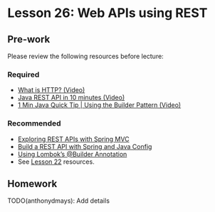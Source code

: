 # Lesson 26: Web APIs using REST

## Pre-work

Please review the following resources before lecture:

### Required

* [What is HTTP? (Video)](https://www.youtube.com/watch?v=XdWpdDUUbsw)
* [Java REST API in 10 minutes (Video)](https://www.youtube.com/watch?v=m2aqTS3EYnE)
* [1 Min Java Quick Tip | Using the Builder Pattern (Video)](https://www.youtube.com/watch?v=BDYSveH9Q14)

### Recommended

* [Exploring REST APIs with Spring MVC](https://www.developer.com/java/exploring-rest-apis-with-spring-mvc/)
* [Build a REST API with Spring and Java Config](https://www.baeldung.com/building-a-restful-web-service-with-spring-and-java-based-configuration)
* [Using Lombok’s @Builder Annotation](https://www.baeldung.com/lombok-builder)
* See [Lesson 22](/lesson_22/README.md) resources.

## Homework

TODO(anthonydmays): Add details